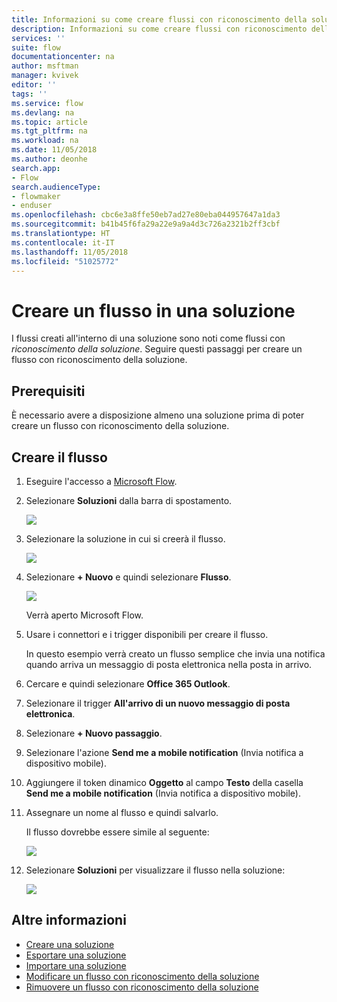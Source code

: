 ```yaml
---
title: Informazioni su come creare flussi con riconoscimento della soluzione | Microsoft Docs
description: Informazioni su come creare flussi con riconoscimento della soluzione.
services: ''
suite: flow
documentationcenter: na
author: msftman
manager: kvivek
editor: ''
tags: ''
ms.service: flow
ms.devlang: na
ms.topic: article
ms.tgt_pltfrm: na
ms.workload: na
ms.date: 11/05/2018
ms.author: deonhe
search.app:
- Flow
search.audienceType:
- flowmaker
- enduser
ms.openlocfilehash: cbc6e3a8ffe50eb7ad27e80eba044957647a1da3
ms.sourcegitcommit: b41b45f6fa29a22e9a9a4d3c726a2321b2ff3cbf
ms.translationtype: HT
ms.contentlocale: it-IT
ms.lasthandoff: 11/05/2018
ms.locfileid: "51025772"
---
```

# <a name="create-a-flow-in-a-solution"></a>Creare un flusso in una soluzione

I flussi creati all'interno di una soluzione sono noti come flussi con *riconoscimento della soluzione*. Seguire questi passaggi per creare un flusso con riconoscimento della soluzione.

## <a name="prerequisites"></a>Prerequisiti

È necessario avere a disposizione almeno una soluzione prima di poter creare un flusso con riconoscimento della soluzione.

## <a name="create-the-flow"></a>Creare il flusso 

1. Eseguire l'accesso a [Microsoft Flow](https://flow.microsoft.com).
1. Selezionare **Soluzioni** dalla barra di spostamento.

   ![](./media/create-flow-solution/select-solutions-from-left-nav.png)

1. Selezionare la soluzione in cui si creerà il flusso.

   ![](./media/create-flow-solution/new-solution-created.png)

1. Selezionare **+ Nuovo** e quindi selezionare **Flusso**.

   ![](./media/create-flow-solution/select-new-flow.png)

   Verrà aperto Microsoft Flow.

1. Usare i connettori e i trigger disponibili per creare il flusso.

   In questo esempio verrà creato un flusso semplice che invia una notifica quando arriva un messaggio di posta elettronica nella posta in arrivo.
1. Cercare e quindi selezionare **Office 365 Outlook**.
1. Selezionare il trigger **All'arrivo di un nuovo messaggio di posta elettronica**.
1. Selezionare **+ Nuovo passaggio**.
1. Selezionare l'azione **Send me a mobile notification** (Invia notifica a dispositivo mobile).
1. Aggiungere il token dinamico **Oggetto** al campo **Testo** della casella **Send me a mobile notification** (Invia notifica a dispositivo mobile).
1. Assegnare un nome al flusso e quindi salvarlo.

   Il flusso dovrebbe essere simile al seguente:

   ![](./media/create-flow-solution/new-email-notification-flow.png)
   
1. Selezionare **Soluzioni** per visualizzare il flusso nella soluzione:

   ![](./media/create-flow-solution/new-flow-inside-solution.png)

## <a name="learn-more"></a>Altre informazioni

* [Creare una soluzione](./overview-solution-flows.md)
* [Esportare una soluzione](./export-flow-solution.md)
* [Importare una soluzione](./import-flow-solution.md)
* [Modificare un flusso con riconoscimento della soluzione](./edit-solution-aware-flow.md)
* [Rimuovere un flusso con riconoscimento della soluzione](./remove-solution-aware-flow.md)
